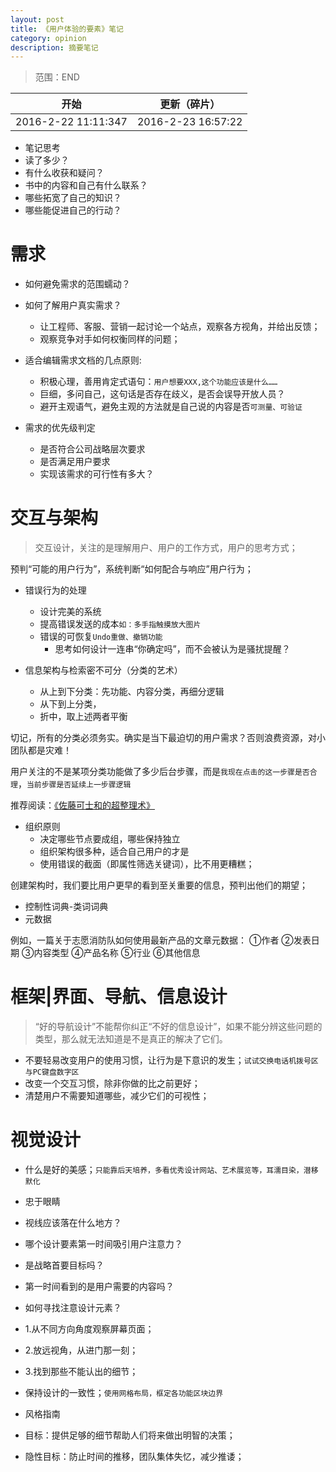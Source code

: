 ```yaml
---
layout: post
title: 《用户体验的要素》笔记
category: opinion
description: 摘要笔记
---
```



> 范围：END
> 
| 开始| 更新（碎片） |
|--------|--------|
|   2016-2-22 11:11:347 | 2016-2-23 16:57:22  |

> 
+ 笔记思考
 + 读了多少？
 + 有什么收获和疑问？
 + 书中的内容和自己有什么联系？
 + 哪些拓宽了自己的知识？
 + 哪些能促进自己的行动？

# 需求

+ 如何避免需求的范围蠕动？
+ 如何了解用户真实需求？
  +  让工程师、客服、营销一起讨论一个站点，观察各方视角，并给出反馈；
  +  观察竞争对手如何权衡同样的问题；

+ 适合编辑需求文档的几点原则:
  +  积极心理，善用肯定式语句：`用户想要XXX,这个功能应该是什么……`
  +  巨细，多问自己，这句话是否存在歧义，是否会误导开放人员？
  +  避开主观语气，避免主观的方法就是自己说的内容是否`可测量、可验证`

+ 需求的优先级判定
  +  是否符合公司战略层次要求
  +  是否满足用户要求
  +  实现该需求的可行性有多大？

# 交互与架构

>交互设计，关注的是理解用户、用户的工作方式，用户的思考方式；

预判“可能的用户行为”，系统判断“如何配合与响应”用户行为；

+ 错误行为的处理
  + 设计完美的系统
  + 提高错误发送的成本`如：多手指触摸放大图片`
  + 错误的可恢复`Undo重做、撤销功能`
     +  思考如何设计一连串“你确定吗”，而不会被认为是骚扰提醒？

+ 信息架构与检索密不可分（分类的艺术）
  +  从上到下分类：先功能、内容分类，再细分逻辑 
  +  从下到上分类，
  +  折中，取上述两者平衡

切记，所有的分类必须务实。确实是当下最迫切的用户需求？否则浪费资源，对小团队都是灾难！

用户关注的不是某项分类功能做了多少后台步骤，而是`我现在点击的这一步骤是否合理`，`当前步骤是否延续上一步骤逻辑`

推荐阅读：[《佐藤可士和的超整理术》](http://book.douban.com/subject/3682204/)


+ 组织原则
  + 决定哪些节点要成组，哪些保持独立
  + 组织架构很多种，适合自己用户的才是
  + 使用错误的截面（即属性筛选关键词），比不用更糟糕；

创建架构时，我们要比用户更早的看到至关重要的信息，预判出他们的期望；

+ 控制性词典-类词词典
+ 元数据

例如，一篇关于志愿消防队如何使用最新产品的文章元数据：
①作者
②发表日期
③内容类型
④产品名称
⑤行业
⑥其他信息

# 框架|界面、导航、信息设计

>“好的导航设计”不能帮你纠正“不好的信息设计”，如果不能分辨这些问题的类型，那么就无法知道是不是真正的解决了它们。

+ 不要轻易改变用户的使用习惯，让行为是下意识的发生；`试试交换电话机拨号区与PC键盘数字区`
+ 改变一个交互习惯，除非你做的比之前更好；
+ 清楚用户不需要知道哪些，减少它们的可视性；

# 视觉设计

+ 什么是好的美感；`只能靠后天培养，多看优秀设计网站、艺术展览等，耳濡目染，潜移默化`
+ 忠于眼睛 
 + 视线应该落在什么地方？
 + 哪个设计要素第一时间吸引用户注意力？
 + 是战略首要目标吗？
 + 第一时间看到的是用户需要的内容吗？
+ 如何寻找注意设计元素？
 + 1.从不同方向角度观察屏幕页面；
 + 2.放远视角，从进门那一刻；
 + 3.找到那些不能认出的细节；       
+ 保持设计的一致性；`使用网格布局，框定各功能区块边界`

+ 风格指南
 + 目标：提供足够的细节帮助人们将来做出明智的决策；
 + 隐性目标：防止时间的推移，团队集体失忆，减少推诿；